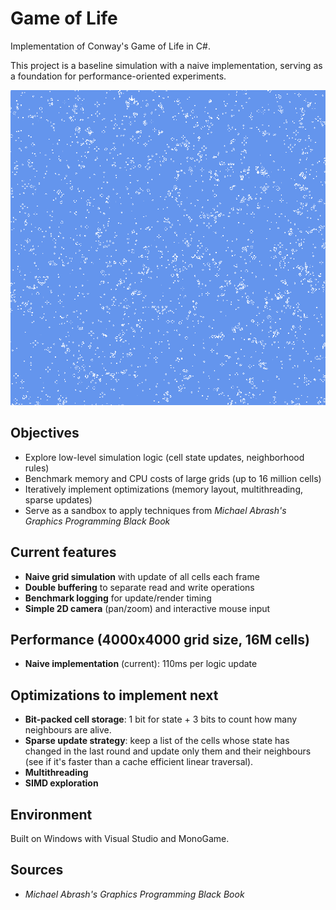 # Game of Life

Implementation of Conway's Game of Life in C#. 

This project is a baseline simulation with a naive implementation, serving as a foundation for performance-oriented experiments.

<p align="center">
  <img src="Pictures/GOL.gif" width="600">
</p>


## Objectives

- Explore low-level simulation logic (cell state updates, neighborhood rules)
- Benchmark memory and CPU costs of large grids (up to 16 million cells)
- Iteratively implement optimizations (memory layout, multithreading, sparse updates)
- Serve as a sandbox to apply techniques from *Michael Abrash's Graphics Programming Black Book*


## Current features

- **Naive grid simulation** with update of all cells each frame
- **Double buffering** to separate read and write operations
- **Benchmark logging** for update/render timing
- **Simple 2D camera** (pan/zoom) and interactive mouse input


## Performance (4000x4000 grid size, 16M cells)

- **Naive implementation** (current): 110ms per logic update


## Optimizations to implement next

- **Bit-packed cell storage**: 1 bit for state + 3 bits to count how many neighbours are alive. 
- **Sparse update strategy**: keep a list of the cells whose state has changed in the last round and update only them and their neighbours (see if it's faster than a cache efficient linear traversal). 
- **Multithreading**
- **SIMD exploration**

## Environment

Built on Windows with Visual Studio and MonoGame. 


## Sources

- *Michael Abrash's Graphics Programming Black Book*
